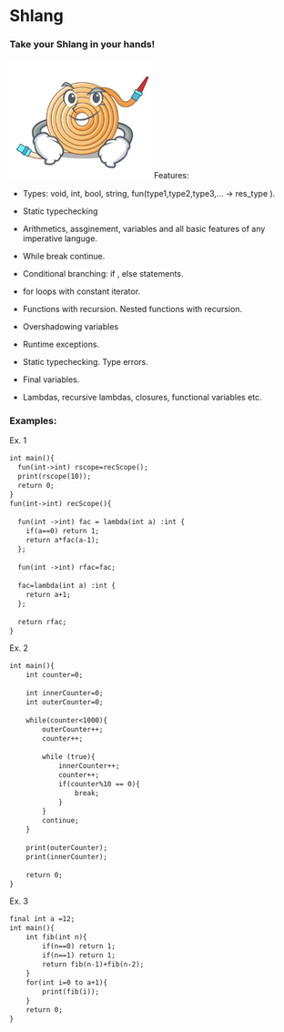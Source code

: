 # Shlang

### Take your Shlang in your hands!
<img src="shlang.png" width="250">
Features:

* Types: void, int, bool, string, fun(type1,type2,type3,... -> res_type ).

* Static typechecking 

* Arithmetics, assginement, variables and all basic features of any imperative languge.

* While break continue.

* Conditional branching: if , else statements. 

* for loops with constant iterator. 

* Functions with recursion. Nested functions with recursion. 

* Overshadowing variables 

* Runtime exceptions.

* Static typechecking. Type errors. 

* Final variables. 

* Lambdas, recursive lambdas, closures, functional variables etc.


### Examples: 

Ex. 1 
```
int main(){
  fun(int->int) rscope=recScope();
  print(rscope(10));
  return 0;
}
fun(int->int) recScope(){

  fun(int ->int) fac = lambda(int a) :int {
    if(a==0) return 1;
    return a*fac(a-1);
  };

  fun(int ->int) rfac=fac;

  fac=lambda(int a) :int {
    return a+1;
  };

  return rfac;
}

```
Ex. 2
```
int main(){
    int counter=0; 

    int innerCounter=0;
    int outerCounter=0;

    while(counter<1000){
        outerCounter++;
        counter++;
        
        while (true){
            innerCounter++;
            counter++;
            if(counter%10 == 0){
                break;
            }        
        }
        continue;
    }
    
    print(outerCounter);
    print(innerCounter);

    return 0;
}
```

Ex. 3

```
final int a =12;
int main(){
    int fib(int n){
        if(n==0) return 1;
        if(n==1) return 1;
        return fib(n-1)+fib(n-2);
    }
    for(int i=0 to a+1){
        print(fib(i));
    }
    return 0;
}
```


